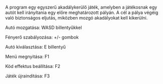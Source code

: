 A program egy egyszerű akadálykerülő játék, amelyben a játékosnak egy autót kell irányítania egy előre meghatározott pályán. A cél a pálya végéig való biztonságos eljutás, miközben mozgó akadályokat kell kikerülni.

Autó mozgatása: WASD billentyűkkel

Fényerő szabályozása: +/- gombok

Autó kiválasztása: E billentyű

Menü megnyitása: F1

Köd effektus beállítása: F2

Játék újraindítása: F3
